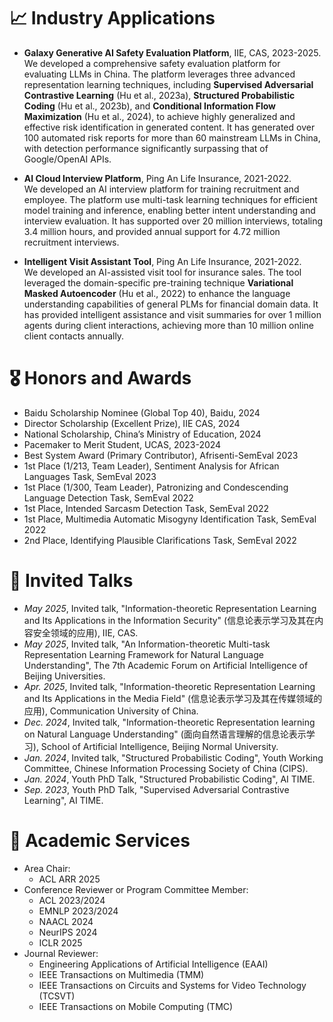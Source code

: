 # 📈 Industry Applications
- **Galaxy Generative AI Safety Evaluation Platform**, IIE, CAS, 2023-2025. \
  We developed a comprehensive safety evaluation platform for evaluating LLMs in China. The platform leverages three advanced representation learning techniques, including **Supervised Adversarial Contrastive Learning** (Hu et al., 2023a), **Structured Probabilistic Coding** (Hu et al., 2023b), and **Conditional Information Flow Maximization** (Hu et al., 2024), to achieve highly generalized and effective risk identification in generated content. It has generated over 100 automated risk reports for more than 60 mainstream LLMs in China, with detection performance significantly surpassing that of Google/OpenAI APIs.

- **AI Cloud Interview Platform**, Ping An Life Insurance, 2021-2022.  \
  We developed an AI interview platform for training recruitment and employee. The platform use multi-task learning techniques for efficient model training and inference, enabling better intent understanding and interview evaluation. It has supported over 20 million interviews, totaling 3.4 million hours, and provided annual support for 4.72 million recruitment interviews.
 
- **Intelligent Visit Assistant Tool**, Ping An Life Insurance, 2021-2022.  \
  We developed an AI-assisted visit tool for insurance sales. The tool leveraged the domain-specific pre-training technique **Variational Masked Autoencoder** (Hu et al., 2022) to enhance the language understanding capabilities of general PLMs for financial domain data. It has provided intelligent assistance and visit summaries for over 1 million agents during client interactions, achieving more than 10 million online client contacts annually.


# 🎖 Honors and Awards

- Baidu Scholarship Nominee (Global Top 40), Baidu, 2024
- Director Scholarship (Excellent Prize), IIE CAS, 2024
- National Scholarship, China’s Ministry of Education, 2024
- Pacemaker to Merit Student, UCAS, 2023-2024
- Best System Award (Primary Contributor), Afrisenti-SemEval 2023
- 1st Place (1/213, Team Leader), Sentiment Analysis for African Languages Task, SemEval 2023
- 1st Place (1/300, Team Leader), Patronizing and Condescending Language Detection Task, SemEval 2022
- 1st Place, Intended Sarcasm Detection Task, SemEval 2022
- 1st Place, Multimedia Automatic Misogyny Identification Task, SemEval 2022
- 2nd Place, Identifying Plausible Clarifications Task, SemEval 2022

# 💬 Invited Talks
- *May 2025*, Invited talk, "Information-theoretic Representation Learning and Its Applications in the Information Security" (信息论表示学习及其在内容安全领域的应用), IIE, CAS.
- *May 2025*, Invited talk, "An Information-theoretic Multi-task Representation Learning Framework for Natural Language Understanding", The 7th Academic Forum on Artificial Intelligence of Beijing Universities.
- *Apr. 2025*, Invited talk, "Information-theoretic Representation Learning and Its Applications in the Media Field" (信息论表示学习及其在传媒领域的应用), Communication University of China.
- *Dec. 2024*, Invited talk, "Information-theoretic Representation learning on Natural Language Understanding" (面向自然语言理解的信息论表示学习), School of Artificial Intelligence, Beijing Normal University.
- *Jan. 2024*, Invited talk, "Structured Probabilistic Coding", Youth Working Committee, Chinese Information Processing Society of China (CIPS).
- *Jan. 2024*, Youth PhD Talk, "Structured Probabilistic Coding", AI TIME.
- *Sep. 2023*, Youth PhD Talk, "Supervised Adversarial Contrastive Learning", AI TIME.


# 📝 Academic Services

- Area Chair:
    - ACL ARR 2025
- Conference Reviewer or Program Committee Member:
    - ACL 2023/2024
    - EMNLP 2023/2024
    - NAACL 2024
    - NeurIPS 2024
    - ICLR 2025
- Journal Reviewer:
    - Engineering Applications of Artificial Intelligence (EAAI)
    - IEEE Transactions on Multimedia (TMM)
    - IEEE Transactions on Circuits and Systems for Video Technology (TCSVT)
    - IEEE Transactions on Mobile Computing (TMC)
    
